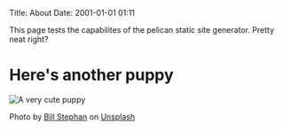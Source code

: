 Title: About
Date: 2001-01-01 01:11

This page tests the capabilites of the pelican static site generator. Pretty neat right?

# Here's another puppy

![A very cute puppy]({static}/images/bill-stephan-9LkqymZFLrE-unsplash.jpg)

Photo by <a href="https://unsplash.com/@billstephan?utm_source=unsplash&utm_medium=referral&utm_content=creditCopyText">Bill Stephan</a> on <a href="https://unsplash.com/s/photos/puppy?utm_source=unsplash&utm_medium=referral&utm_content=creditCopyText">Unsplash</a>
